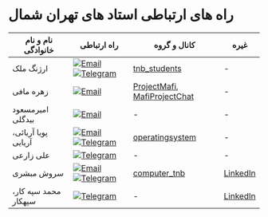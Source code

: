 # راه های ارتباطی استاد های تهران شمال
| نام و نام خانوادگی | راه ارتباطی | کانال و گروه | غیره |  
| --------- | ----- | ----------- | ----------- |
| ارژنگ ملک | [![Email](https://s25.picofile.com/file/8451822684/7115264_new_logo_gmail_icon.png)](mailto:tnbstudents@gmail.com) [![Telegram](https://s24.picofile.com/file/8451822676/4375108_logo_telegram_icon_1_.png)](https://t.me/arzhangmalek) | [tnb_students](https://t.me/tnb_students) | - |
| زهره مافی | [![Email](https://s25.picofile.com/file/8451822684/7115264_new_logo_gmail_icon.png)](mailto:mafizohreh@yahoo.com) | [ProjectMafi](https://t.me/ProjectMafi ),   [MafiProjectChat](https://t.me/MafiProjectChat) | - |  
| امیرمسعود بیدگلی | [![Email](https://s25.picofile.com/file/8451822684/7115264_new_logo_gmail_icon.png)](mailto:DRAMBIDGOLI@gmail.com) | - | - |  
| پویا آریائی، آریایی | [![Email](https://s25.picofile.com/file/8451822684/7115264_new_logo_gmail_icon.png)](mailto:pooya.aryayi@yahoo.com)  [![Telegram](https://s24.picofile.com/file/8451822676/4375108_logo_telegram_icon_1_.png)](https://t.me/pouya8968) | [operatingsystem](https://t.me/operatingsystem1400tehranshomal) | - |
| علی زارعی | [![Telegram](https://s24.picofile.com/file/8451822676/4375108_logo_telegram_icon_1_.png)](https://t.me/Msa110288) | - | - |
| سروش مبشری | [![Email](https://s25.picofile.com/file/8451822684/7115264_new_logo_gmail_icon.png)](mailto:soroush.mobasheri@gmail.com)  [![Telegram](https://s24.picofile.com/file/8451822676/4375108_logo_telegram_icon_1_.png)](https://t.me/SoroushMobasheri) | [computer_tnb](https://t.me/computer_tnb) | [LinkedIn](https://www.linkedin.com/in/mobasheri/) |
| محمد سپه کار، سپهکار | [![Telegram](https://s24.picofile.com/file/8451822676/4375108_logo_telegram_icon_1_.png)](https://t.me/Sepahkar) | - | [LinkedIn](https://www.linkedin.com/in/mohammad-sepahkar-b83579b2/) |









<!-- | FirstName  | LastName | ![Email](https://s25.picofile.com/file/8451822684/7115264_new_logo_gmail_icon.png)  id | PhoneNumber | Telegram Ch | description |   -->

